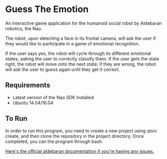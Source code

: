 # Guess The Emotion

An interactive game application for the humanoid social robot by Aldebaran robotics, the Nao.

The robot, upon detecting a face in its frontal camera, will ask the user if they would like to participate in a game of emotional recognition. 

If the user says yes, the robot will cycle through its different emotional states, asking the user to correctly classify them. If the user gets the state right, the robot will move onto the next state; if they are wrong, the robot will ask the user to guess again until they get it correct. 

## Requirements
+ Latest version of the Nao SDK Installed
+ Ubuntu 14.04/16.04

## To Run
In order to run this program, you need to create a new project using qisrc create, and then clone the repository in the project directory. Once completed, you can the program through bash.

[Here's the official aldebaran documentation if you're having any issues.](http://doc.aldebaran.com/qibuild/beginner/qibuild/tutorial.html#qibuild-tutorial)
